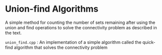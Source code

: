 # Union-find Algorithms


A simple method for counting the number of sets remaining after using the union and find operations to solve the connectivity problem as described in the text.


`union_find.cpp` : An implementation of a simple algorithm called the quick-find algorithm that solves the connectivity problem